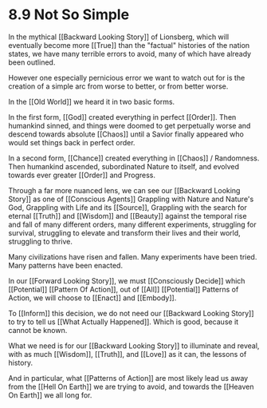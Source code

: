 # 8.9 Not So Simple 

In the mythical [[Backward Looking Story]] of Lionsberg, which will eventually become more [[True]] than the "factual" histories of the nation states, we have many terrible errors to avoid, many of which have already been outlined. 

However one especially pernicious error we want to watch out for is the creation of a simple arc from worse to better, or from better worse. 

In the [[Old World]] we heard it in two basic forms.

In the first form, [[God]] created everything in perfect [[Order]]. Then humankind sinned, and things were doomed to get perpetually worse and descend towards absolute [[Chaos]] until a Savior finally appeared who would set things back in perfect order. 

In a second form, [[Chance]] created everything in [[Chaos]] / Randomness. Then humankind ascended, subordinated Nature to itself, and evolved towards ever greater [[Order]] and Progress. 

Through a far more nuanced lens, we can see our [[Backward Looking Story]] as one of [[Conscious Agents]] Grappling with Nature and Nature's God, Grappling with Life and its [[Source]], Grappling with the search for eternal [[Truth]] and [[Wisdom]] and [[Beauty]] against the temporal rise and fall of many different orders, many different experiments, struggling for survival, struggling to elevate and transform their lives and their world, struggling to thrive. 

Many civilizations have risen and fallen. Many experiments have been tried. Many patterns have been enacted. 

In our [[Forward Looking Story]], we must [[Consciously Decide]] which [[Potential]] [[Pattern Of Action]], out of [[All]] [[Potential]] Patterns of Action, we will choose to [[Enact]] and [[Embody]]. 

To [[Inform]] this decision, we do not need our [[Backward Looking Story]] to try to tell us [[What Actually Happened]]. Which is good, because it cannot be known. 

What we need is for our [[Backward Looking Story]] to illuminate and reveal, with as much [[Wisdom]], [[Truth]], and [[Love]] as it can, the lessons of history. 

And in particular, what [[Patterns of Action]] are most likely lead us away from the [[Hell On Earth]] we are trying to avoid, and towards the [[Heaven On Earth]] we all long for. 


